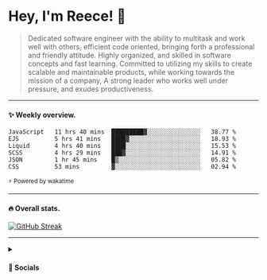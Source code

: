 
# Hey, I'm Reece! 👋

> Dedicated software engineer with the ability to multitask and work well with others, efficient code oriented, bringing forth a professional and friendly attitude. Highly organized, and skilled in software concepts and fast learning. Committed to utilizing my skills to create scalable and maintainable products, while working towards the mission of a company, A strong leader who works well under pressure, and exudes productiveness.

---

#### ✨ Weekly overview.
<!--START_SECTION:waka-->
```text
JavaScript   11 hrs 40 mins  █████████▓░░░░░░░░░░░░░░░   38.77 %
EJS          5 hrs 41 mins   ████▓░░░░░░░░░░░░░░░░░░░░   18.93 %
Liquid       4 hrs 40 mins   ████░░░░░░░░░░░░░░░░░░░░░   15.53 %
SCSS         4 hrs 29 mins   ███▓░░░░░░░░░░░░░░░░░░░░░   14.91 %
JSON         1 hr 45 mins    █▒░░░░░░░░░░░░░░░░░░░░░░░   05.82 %
CSS          53 mins         ▓░░░░░░░░░░░░░░░░░░░░░░░░   02.94 %
```
<!--END_SECTION:waka-->
<sub>⚡ Powered by wakatime</sub>

---

#### 🔥 Overall stats.

[![GitHub Streak](https://github-readme-streak-stats.herokuapp.com?user=NotReeceHarris&hide_border=true&background=FFFFFF)](https://git.io/streak-stats)

---

<details> 
	<summary><h4>🔗 Socials</h4></summary>
	<ul>
    		<li> <a href="https://www.linkedin.com/in/notreeceharris/">Linkedin</a> </li>
		<li> <a href="https://twitter.com/N0tReeceHarris">Twitter</a> </li>
		<li> <a href="https://gist.github.com/NotReeceHarris">Gist</a> </li>
		<li> <a href="mailto:reeceharris@email.com">Email</a> </li>
		<li> <a href="https://github.com/sponsors/NotReeceHarris">Sponsor Me</a> </li>
	</ul>
</details>

